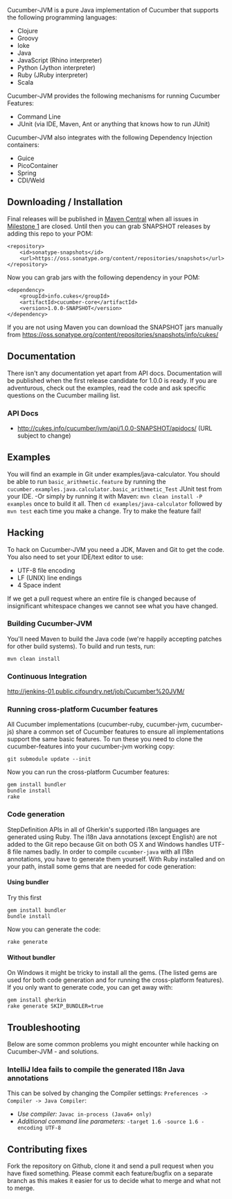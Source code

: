 Cucumber-JVM is a pure Java implementation of Cucumber that supports the following programming languages:

* Clojure
* Groovy
* Ioke
* Java
* JavaScript (Rhino interpreter)
* Python (Jython interpreter)
* Ruby (JRuby interpreter)
* Scala

Cucumber-JVM provides the following mechanisms for running Cucumber Features:

* Command Line
* JUnit (via IDE, Maven, Ant or anything that knows how to run JUnit)

Cucumber-JVM also integrates with the following Dependency Injection containers:

* Guice
* PicoContainer
* Spring
* CDI/Weld

## Downloading / Installation

Final releases will be published in [Maven Central](http://search.maven.org/) when all issues in [Milestone 1](https://github.com/cucumber/cucumber-jvm/issues?milestone=1&state=open) are closed. Until then you can grab 
SNAPSHOT releases by adding this repo to your POM:

    <repository>
        <id>sonatype-snapshots</id>
        <url>https://oss.sonatype.org/content/repositories/snapshots</url>
    </repository>

Now you can grab jars with the following dependency in your POM:

    <dependency>
        <groupId>info.cukes</groupId>
        <artifactId>cucumber-core</artifactId>
        <version>1.0.0-SNAPSHOT</version>
    </dependency>

If you are not using Maven you can download the SNAPSHOT jars manually from https://oss.sonatype.org/content/repositories/snapshots/info/cukes/

## Documentation

There isn't any documentation yet apart from API docs. Documentation will be published when the first release candidate for 1.0.0 is ready.
If you are adventurous, check out the examples, read the code and ask specific questions on the Cucumber mailing list.

### API Docs

* http://cukes.info/cucumber/jvm/api/1.0.0-SNAPSHOT/apidocs/ (URL subject to change)

## Examples

You will find an example in Git under examples/java-calculator. You should be able to run `basic_arithmetic.feature` by running the `cucumber.examples.java.calculator.basic_arithmetic_Test` JUnit test from your IDE. -Or simply by running it with Maven: `mvn clean install -P examples` once to build it all. Then `cd examples/java-calculator` followed by `mvn test` each time you make a change. Try to make the feature fail!

## Hacking

To hack on Cucumber-JVM you need a JDK, Maven and Git to get the code. You also need to set your IDE/text editor to use:

* UTF-8 file encoding
* LF (UNIX) line endings
* 4 Space indent

If we get a pull request where an entire file is changed because of insignificant whitespace changes we cannot see what you have changed.

### Building Cucumber-JVM

You'll need Maven to build the Java code (we're happily accepting patches for other build systems). To build and run tests, run:

    mvn clean install

### Continuous Integration

http://jenkins-01.public.cifoundry.net/job/Cucumber%20JVM/

### Running cross-platform Cucumber features

All Cucumber implementations (cucumber-ruby, cucumber-jvm, cucumber-js) share a common set of Cucumber features to ensure all implementations support the same basic features. To run these you need to clone the cucumber-features into your cucumber-jvm working copy:

    git submodule update --init

Now you can run the cross-platform Cucumber features:

    gem install bundler
    bundle install
    rake

### Code generation

StepDefinition APIs in all of Gherkin's supported i18n languages are generated using Ruby. 
The i18n Java annotations (except English) are not added to the Git repo because Git on both OS X and Windows handles UTF-8 file names badly.
In order to compile `cucumber-java` with all I18n annotations, you have to generate them yourself.
With Ruby installed and on your path, install some gems that are needed for code generation:

#### Using bundler

Try this first

    gem install bundler
    bundle install

Now you can generate the code:

    rake generate

#### Without bundler

On Windows it might be tricky to install all the gems. (The listed gems are used for both code generation and for running the cross-platform features). If you only want to generate code, you can get away with:

    gem install gherkin
    rake generate SKIP_BUNDLER=true

## Troubleshooting

Below are some common problems you might encounter while hacking on Cucumber-JVM - and solutions.

### IntelliJ Idea fails to compile the generated I18n Java annotations

This can be solved by changing the Compiler settings: `Preferences -> Compiler -> Java Compiler`:

* *Use compiler:* `Javac in-process (Java6+ only)`
* *Additional command line parameters:* `-target 1.6 -source 1.6 -encoding UTF-8`

## Contributing fixes

Fork the repository on Github, clone it and send a pull request when you have fixed something. Please commit each feature/bugfix on a separate branch as this makes it easier for us to decide what to merge and what not to merge.

